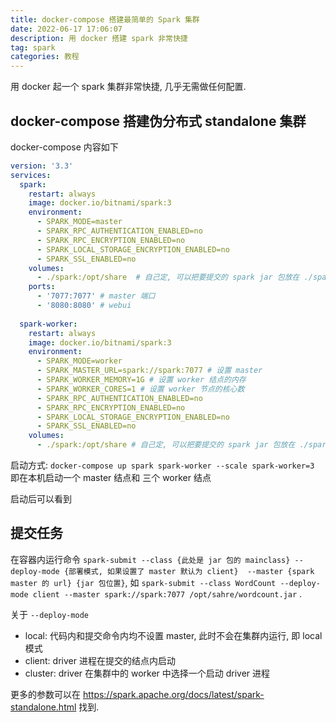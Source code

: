 ```yaml
---
title: docker-compose 搭建最简单的 Spark 集群
date: 2022-06-17 17:06:07
description: 用 docker 搭建 spark 非常快捷 
tag: spark 
categories: 教程
--- 
```

用 docker 起一个 spark 集群非常快捷, 几乎无需做任何配置. 

## docker-compose 搭建伪分布式 standalone 集群

docker-compose 内容如下

```yaml
version: '3.3'
services:
  spark:
    restart: always
    image: docker.io/bitnami/spark:3
    environment:
      - SPARK_MODE=master
      - SPARK_RPC_AUTHENTICATION_ENABLED=no
      - SPARK_RPC_ENCRYPTION_ENABLED=no
      - SPARK_LOCAL_STORAGE_ENCRYPTION_ENABLED=no
      - SPARK_SSL_ENABLED=no
    volumes:
      - ./spark:/opt/share  # 自己定, 可以把要提交的 spark jar 包放在 ./spark 目录
    ports:
      - '7077:7077' # master 端口
      - '8080:8080' # webui
    
  spark-worker:
    restart: always
    image: docker.io/bitnami/spark:3
    environment:
      - SPARK_MODE=worker
      - SPARK_MASTER_URL=spark://spark:7077 # 设置 master
      - SPARK_WORKER_MEMORY=1G # 设置 worker 结点的内存
      - SPARK_WORKER_CORES=1 # 设置 worker 节点的核心数
      - SPARK_RPC_AUTHENTICATION_ENABLED=no
      - SPARK_RPC_ENCRYPTION_ENABLED=no
      - SPARK_LOCAL_STORAGE_ENCRYPTION_ENABLED=no
      - SPARK_SSL_ENABLED=no
    volumes:
      - ./spark:/opt/share # 自己定, 可以把要提交的 spark jar 包放在 ./spark 目录
```
启动方式: `docker-compose up spark spark-worker --scale spark-worker=3` 即在本机启动一个 master 结点和 三个 worker 结点

启动后可以看到


## 提交任务

在容器内运行命令 `spark-submit --class {此处是 jar 包的 mainclass} --deploy-mode {部署模式, 如果设置了 master 默认为 client}  --master {spark master 的 url} {jar 包位置}`, 如 `spark-submit --class WordCount --deploy-mode client --master spark://spark:7077 /opt/sahre/wordcount.jar` .

关于 `--deploy-mode`
- local: 代码内和提交命令内均不设置 master, 此时不会在集群内运行, 即 local 模式
- client: driver 进程在提交的结点内启动
- cluster: driver 在集群中的 worker 中选择一个启动 driver 进程


更多的参数可以在 https://spark.apache.org/docs/latest/spark-standalone.html 找到.


